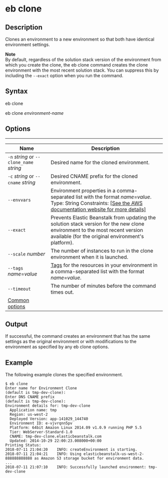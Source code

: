 # eb clone<a name="eb3-clone"></a>

## Description<a name="eb3-clonedescription"></a>

Clones an environment to a new environment so that both have identical environment settings\.

**Note**  
By default, regardless of the solution stack version of the environment from which you create the clone, the eb clone command creates the clone environment with the most recent solution stack\. You can suppress this by including the `--exact` option when you run the command\.



## Syntax<a name="eb3-clonesyntax"></a>

 eb clone 

 eb clone *environment\-name* 

## Options<a name="eb3-cloneoptions"></a>


****  

|  Name  |  Description  | 
| --- | --- | 
|  `-n` *string* or `--clone_name` *string*  |  Desired name for the cloned environment\.  | 
|  `-c` *string* or `--cname` *string*  |  Desired CNAME prefix for the cloned environment\.  | 
|  `--envvars`  |  Environment properties in a comma\-separated list with the format *name*=*value*\. Type: String Constraints: [\[See the AWS documentation website for more details\]](http://docs.aws.amazon.com/elasticbeanstalk/latest/dg/eb3-clone.html)  | 
|  `--exact`  |  Prevents Elastic Beanstalk from updating the solution stack version for the new clone environment to the most recent version available \(for the original environment's platform\)\.  | 
|  `--scale` *number*  |  The number of instances to run in the clone environment when it is launched\.  | 
|  `--tags` *name*=*value*  |  [Tags](using-features.tagging.md) for the resources in your environment in a comma\-separated list with the format *name*=*value*\.  | 
|  `--timeout`  |  The number of minutes before the command times out\.  | 
|  [Common options](eb3-cmd-options.md)  |  | 

## Output<a name="eb3-cloneoutput"></a>

If successful, the command creates an environment that has the same settings as the original environment or with modifications to the environment as specified by any eb clone options\.

## Example<a name="eb3-cloneexample"></a>

The following example clones the specified environment\.

```
$ eb clone
Enter name for Environment Clone
(default is tmp-dev-clone):
Enter DNS CNAME prefix
(default is tmp-dev-clone):
Environment details for: tmp-dev-clone
  Application name: tmp
  Region: us-west-2
  Deployed Version: app-141029_144740
  Environment ID: e-vjvrqnn5pv
  Platform: 64bit Amazon Linux 2014.09 v1.0.9 running PHP 5.5
  Tier: WebServer-Standard-1.0
  CNAME: tmp-dev-clone.elasticbeanstalk.com
  Updated: 2014-10-29 22:00:23.008000+00:00
Printing Status:
2018-07-11 21:04:20    INFO: createEnvironment is starting.
2018-07-11 21:04:21    INFO: Using elasticbeanstalk-us-west-2-888888888888 as Amazon S3 storage bucket for environment data.
...
2018-07-11 21:07:10    INFO: Successfully launched environment: tmp-dev-clone
```